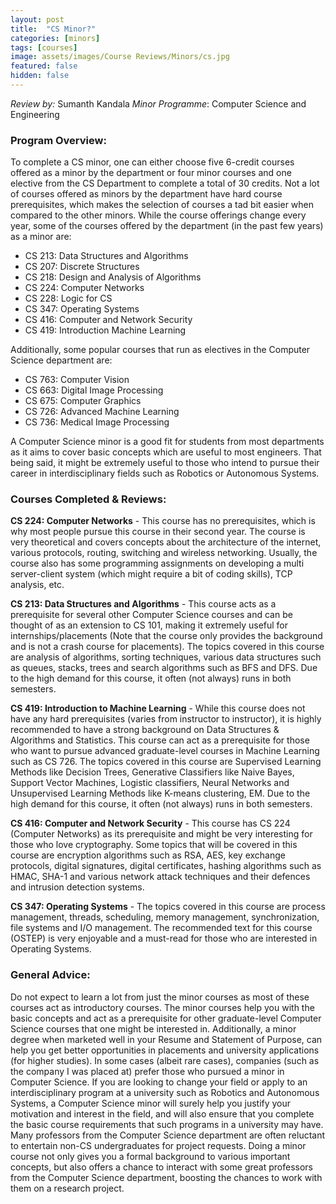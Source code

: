 ```yaml
---
layout: post
title:  "CS Minor?"
categories: [minors]
tags: [courses]
image: assets/images/Course Reviews/Minors/cs.jpg
featured: false
hidden: false
---
```


*Review by:* Sumanth Kandala 
*Minor Programme*: Computer Science and Engineering

### Program Overview: 
To complete a CS minor, one can either choose five 6-credit courses offered as a minor by the department or four minor courses and one elective from the CS Department to complete a total of 30 credits. Not a lot of courses offered as minors by the department have hard course prerequisites, which makes the selection of courses a tad bit easier when compared to the other minors. While the course offerings change every year, some of the courses offered by the department (in the past few years) as a minor are:

* CS 213: Data Structures and Algorithms
* CS 207: Discrete Structures
* CS 218: Design and Analysis of Algorithms
* CS 224: Computer Networks
* CS 228: Logic for CS
* CS 347: Operating Systems
* CS 416: Computer and Network Security
* CS 419: Introduction Machine Learning

Additionally, some popular courses that run as electives in the Computer Science department are: 

* CS 763:  Computer Vision
* CS 663: Digital Image Processing
* CS 675: Computer Graphics
* CS 726: Advanced Machine Learning
* CS 736: Medical Image Processing

A Computer Science minor is a good fit for students from most departments as it aims to cover basic concepts which are useful to most engineers. That being said, it might be extremely useful to those who intend to pursue their career in interdisciplinary fields such as Robotics or Autonomous Systems.

### Courses Completed & Reviews: 

**CS 224: Computer Networks** - This course has no prerequisites, which is why most people pursue this course in their second year. The course is very theoretical and covers concepts about the architecture of the internet, various protocols, routing, switching and wireless networking. Usually, the course also has some programming assignments on developing a multi server-client system (which might require a bit of coding skills), TCP analysis, etc. 

**CS 213: Data Structures and Algorithms** - This course acts as a prerequisite for several other Computer Science courses and can be thought of as an extension to CS 101, making it extremely useful for internships/placements (Note that the course only provides the background and is not a crash course for placements). The topics covered in this course are analysis of algorithms, sorting techniques, various data structures such as queues, stacks, trees and search algorithms such as BFS and DFS. Due to the high demand for this course, it often (not always) runs in both semesters.

**CS 419: Introduction to Machine Learning** - While this course does not have any hard prerequisites (varies from instructor to instructor), it is highly recommended to have a strong background on Data Structures & Algorithms and Statistics. This course can act as a prerequisite for those who want to pursue advanced graduate-level courses in Machine Learning such as CS 726. The topics covered in this course are Supervised Learning Methods like Decision Trees, Generative Classifiers like Naive Bayes, Support Vector Machines, Logistic classifiers, Neural Networks and Unsupervised Learning Methods like K-means clustering, EM. Due to the high demand for this course, it often (not always) runs in both semesters.

**CS 416: Computer and Network Security** - This course has CS 224 (Computer Networks) as its prerequisite and might be very interesting for those who love cryptography. Some topics that will be covered in this course are encryption algorithms such as RSA, AES, key exchange protocols, digital signatures, digital certificates, hashing algorithms such as HMAC, SHA-1 and various network attack techniques and their defences and intrusion detection systems. 

**CS 347: Operating Systems** - The topics covered in this course are process management, threads, scheduling, memory management, synchronization, file systems and I/O management. The recommended text for this course (OSTEP) is very enjoyable and a must-read for those who are interested in Operating Systems.

### General Advice: 
Do not expect to learn a lot from just the minor courses as most of these courses act as introductory courses. The minor courses help you with the basic concepts and act as a prerequisite for other graduate-level Computer Science courses that one might be interested in. Additionally, a minor degree when marketed well in your Resume and Statement of Purpose, can help you get better opportunities in placements and university applications (for higher studies). In some cases (albeit rare cases), companies (such as the company I was placed at) prefer those who pursued a minor in Computer Science. If you are looking to change your field or apply to an interdisciplinary program at a university such as Robotics and Autonomous Systems, a Computer Science minor will surely help you justify your motivation and interest in the field, and will also ensure that you complete the basic course requirements that such programs in a university may have. Many professors from the Computer Science department are often reluctant to entertain non-CS undergraduates for project requests. Doing a minor course not only gives you a formal background to various important concepts, but also offers a chance to interact with some great professors from the Computer Science department, boosting the chances to work with them on a research project. 
 
